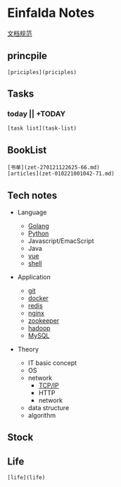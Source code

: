 # Einfalda Notes
[文档规范](zet-010221164751-73.md)
## princpile
	[priciples](priciples)

## Tasks
### today || +TODAY
	[task list](task-list)

## BookList
	[书单](zet-270121122625-66.md)
	[articles](zet-010221001042-71.md)


## Tech notes
* Language
	* [Golang](zet-310121131409-66.md)
	* [Python](zet-310121135923-71.md)
	* Javascript/EmacScript
	* Java
	* [vue](zet-310121190616-70.md)
	* [shell](zet-310121190714-70.md)

* Application
	* [git](zet-310121123614-65.md)
	* [docker](zet-280121172134-66.md)
	* [redis](zet-310121121417-65.md)
	* [nginx](zet-310121122541-65.md)
	* [zookeeper](zet-310121123430-65.md)
	* [hadoop](zet-310121140733-71.md)
	* [MySQL](zet-310121140846-71.md)

* Theory
	* IT basic concept
	* OS
	* network
		* [TCP/IP](zet-010221162407-73.md)
		* HTTP
		* network
	* data structure
	* algorithm


## Stock

## Life
	[life](life)
